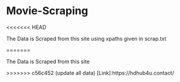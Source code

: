 # Movie-Scraping
<<<<<<< HEAD
<p>The Data is Scraped from this site using xpaths given in scrap.txt</p>
=======
<p>The Data is Scraped from this site</p>
>>>>>>> c56c452 (update all data)
[Link]:https://hdhub4u.contact/
